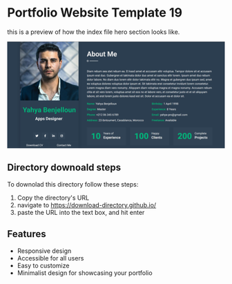 # Portfolio Website Template 19

this is a preview of how the index file hero section looks like.

![porfolio template 19](../Previews/Portfolio-Website-Template-19.png)

## Directory downoald steps

To downolad this directory follow these steps:

1. Copy the directory's URL
2. navigate to https://download-directory.github.io/
3. paste the URL into the text box, and hit enter

## Features

- Responsive design
- Accessible for all users
- Easy to customize
- Minimalist design for showcasing your portfolio
